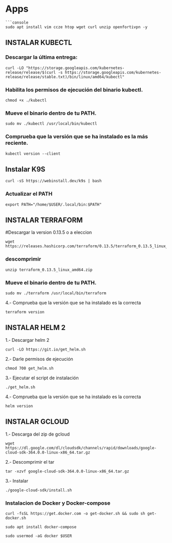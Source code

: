 # Apps
``` pase por aqui CM 
```console
sudo apt install vim ccze htop wget curl unzip openfortivpn -y
```
## INSTALAR KUBECTL
### Descargar la última entrega:
```console
curl -LO "https://storage.googleapis.com/kubernetes-release/release/$(curl -s https://storage.googleapis.com/kubernetes-release/release/stable.txt)/bin/linux/amd64/kubectl"
```
### Habilita los permisos de ejecución del binario kubectl.
```console
chmod +x ./kubectl
```
### Mueve el binario dentro de tu PATH.
```console
sudo mv ./kubectl /usr/local/bin/kubectl
```
### Comprueba que la versión que se ha instalado es la más reciente.
```console
kubectl version --client
```
## Instalar K9S
```console
curl -sS https://webinstall.dev/k9s | bash
```
### Actualizar el PATH
```console
export PATH="/home/$USER/.local/bin:$PATH"
```
## INSTALAR TERRAFORM

#Descargar la version 0.13.5 o a eleccion
```console
wget https://releases.hashicorp.com/terraform/0.13.5/terraform_0.13.5_linux_amd64.zip
```
### descomprimir
```console
unzip terraform_0.13.5_linux_amd64.zip
```
### Mueve el binario dentro de tu PATH.
```console
sudo mv ./terraform /usr/local/bin/terraform
```
4.- Comprueba que la versión que se ha instalado es la correcta
```console
terraform version
```
## INSTALAR HELM 2
1.- Descargar helm 2
```console
curl -LO https://git.io/get_helm.sh
```
2.- Darle permisos de ejecución
```console
chmod 700 get_helm.sh
```
3.- Ejecutar el script de instalación
```console
./get_helm.sh
```
4.- Comprueba que la versión que se ha instalado es la correcta
```console
helm version
```
## INSTALAR GCLOUD
1.- Descarga del zip de gcloud
```console
wget https://dl.google.com/dl/cloudsdk/channels/rapid/downloads/google-cloud-sdk-364.0.0-linux-x86_64.tar.gz
```
2.- Descomprimir el tar
```console
tar -xzvf google-cloud-sdk-364.0.0-linux-x86_64.tar.gz
```
3.- Instalar 
```console
./google-cloud-sdk/install.sh
```
### Instalacion de Docker y Docker-compose

```console
curl -fsSL https://get.docker.com -o get-docker.sh && sudo sh get-docker.sh
```
```console
sudo apt install docker-compose
```
```console
sudo usermod -aG docker $USER
```
